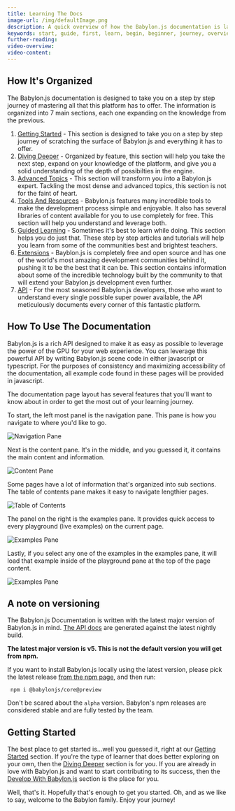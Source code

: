 ```yaml
---
title: Learning The Docs
image-url: /img/defaultImage.png
description: A quick overview of how the Babylon.js documentation is layed out.
keywords: start, guide, first, learn, begin, beginner, journey, overview, docs
further-reading:
video-overview:
video-content:
---
```



## How It's Organized

The Babylon.js documentation is designed to take you on a step by step journey of mastering all that this platform has to offer. The information is organized into 7 main sections, each one expanding on the knowledge from the previous.

1. [Getting Started](/start) - This section is designed to take you on a step by step journey of scratching the surface of Babylon.js and everything it has to offer.
2. [Diving Deeper](/divingDeeper) - Organized by feature, this section will help you take the next step, expand on your knowledge of the platform, and give you a solid understanding of the depth of possibilties in the engine.
3. [Advanced Topics](/advanced_topics) - This section will transform you into a Babylon.js expert. Tackling the most dense and advanced topics, this section is not for the faint of heart.
4. [Tools And Resources](/toolsAndResources) - Babylon.js features many incredible tools to make the development process simple and enjoyable. It also has several libraries of content available for you to use completely for free. This section will help you understand and leverage both.
5. [Guided Learning](/guidedLearning) - Sometimes it's best to learn while doing. This section helps you do just that. These step by step articles and tutorials will help you learn from some of the communities best and brightest teachers.
6. [Extensions](/extensions) - Bayblon.js is completely free and open source and has one of the world's most amazing development communities behind it, pushing it to be the best that it can be. This section contains information about some of the incredible technology built by the community to that will extend your Babylon.js development even further.
7. [API](/typedoc) - For the most seasoned Babylon.js developers, those who want to understand every single possible super power available, the API meticulously documents every corner of this fantastic platform.

## How To Use The Documentation

Babylon.js is a rich API designed to make it as easy as possible to leverage the power of the GPU for your web experience. You can leverage this powerful API by writing Babylon.js scene code in either javascript or typescript. For the purposes of consistency and maximizing accessibility of the documentation, all example code found in these pages will be provided in javascript.

The documentation page layout has several features that you'll want to know about in order to get the most out of your learning journey.

To start, the left most panel is the navigation pane. This pane is how you navigate to where you'd like to go.

![Navigation Pane](/img/home/home1.jpg)

Next is the content pane. It's in the middle, and you guessed it, it contains the main content and information.

![Content Pane](/img/home/home2.jpg)

Some pages have a lot of information that's organized into sub sections. The table of contents pane makes it easy to navigate lengthier pages.

![Table of Contents](/img/home/home4.jpg)

The panel on the right is the examples pane. It provides quick access to every playground (live examples) on the current page.

![Examples Pane](/img/home/home3.jpg)

Lastly, if you select any one of the examples in the examples pane, it will load that example inside of the playground pane at the top of the page content.

![Examples Pane](/img/home/home5.jpg)


## A note on versioning

The Babylon.js Documentation is written with the latest major version of Babylon.js in mind. [The API docs](https://doc.babylonjs.com/typedoc) are generated against the latest nightly build.

**The latest major version is v5. This is not the default version you will get from npm.**

If you want to install Babylon.js locally using the latest version, please pick the latest release [from the npm page](https://www.npmjs.com/package/@babylonjs/core), and then run:

```shellscript
 npm i @babylonjs/core@preview
```

Don't be scared about the `alpha` version. Babylon's npm releases are considered stable and are fully tested by the team.


## Getting Started

The best place to get started is...well you guessed it, right at our [Getting Started](/start) section. If you're the type of learner that does better exploring on your own, then the [Diving Deeper](/divingDeeper) section is for you. If you are already in love with Babylon.js and want to start contributing to its success, then the [Develop With Babylon.js](/divingDeeper/developWithBjs) section is the place for you.

Well, that's it. Hopefully that's enough to get you started. Oh, and as we like to say, welcome to the Babylon family. Enjoy your journey!